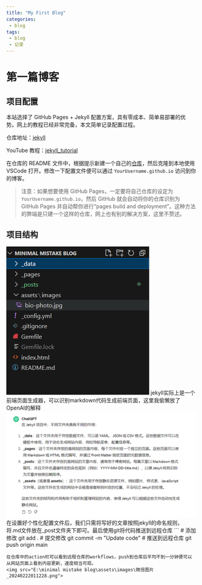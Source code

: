```yaml
---
title: "My First Blog"
categories:
 - blog
tags:
 - blog
 - 记录
---
```


# 第一篇博客

## 项目配置

本站选择了 GitHub Pages + Jekyll 配置方案，具有零成本、简单易部署的优势。网上的教程已经非常完备，本文简单记录配置过程。

仓库地址：[jekyll](https://github.com/mmistakes/minimal-mistakes)

YouTube 教程：[jekyll_tutorial](https://www.youtube.com/watchv=LfP7Y9Ja6Qc&list=PLLAZ4kZ9dFpOPV5C5Ay0pHaa0RJFhcmcB&index=4)

在仓库的 README 文件中，根据提示新建一个自己的[仓库](https://github.com/new?template_name=mm-github-pages-starter&template_owner=mmistakes)，然后克隆到本地使用 VSCode 打开。修改一下配置文件便可以通过 `YourUsername.github.io` 访问到你的博客。

> 注意：如果想要使用 GitHub Pages，一定要将自己仓库的设定为 `YourUsername.github.io`，然后 GitHub 就会自动将你的仓库识别为 GitHub Pages 并自动帮你进行“pages build and deployment”。这种方法的弊端是只建一个这样的仓库，网上也有别的解决方案，这里不赘述。


## 项目结构
<img src="\assets\images\微信图片_20240222005101.png">
jekyll实际上是一个前端页面生成器，可以识别markdown代码生成前端页面，这里我偷懒放了OpenAI的解释
<img src="\assets\images\微信图片_20240222010320.png">
在设置好个性化配置文件后，我们只需将写好的文章按照jekyll的命名规则，将.md文件放在_post文件夹下即可。最后使用git将代码推送到远程仓库
```
# 添加修改
git add .
# 提交修改
git commit -m "Update code"
# 推送到远程仓库
git push origin main

```
在仓库中的action栏可以看到远程仓库的workflows，push到仓库后平均不到一分钟便可以从网站页面上看到内容更新，速度相当可观。
<img src="E:\minimal mistake blog\assets\images\微信图片_20240222011228.png">
